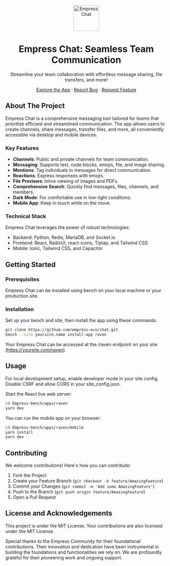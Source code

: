 <div align="center">
<img src="https://grow.empress.eco/uploads/default/original/2X/1/1f1e1044d3864269d2a613577edb9763890422ab.png" alt="Empress Chat" width="80" height="80">
<h1>Empress Chat: Seamless Team Communication</h1>
<p>Streamline your team collaboration with effortless message sharing, file transfers, and more!</p>

<a href="https://empress.eco/">Explore the App</a>
·
<a href="https://github.com/empress-eco/chat/issues">Report Bug</a>
·
<a href="https://github.com/empress-eco/chat/issues">Request Feature</a>
</div>

## About The Project
Empress Chat is a comprehensive messaging tool tailored for teams that prioritize efficient and streamlined communication. The app allows users to create channels, share messages, transfer files, and more, all conveniently accessible via desktop and mobile devices.

### Key Features
- **Channels**: Public and private channels for team communication.
- **Messaging**: Supports text, code blocks, emojis, file, and image sharing.
- **Mentions**: Tag individuals in messages for direct communication.
- **Reactions**: Express responses with emojis.
- **File Previews**: Inline viewing of images and PDFs.
- **Comprehensive Search**: Quickly find messages, files, channels, and members.
- **Dark Mode**: For comfortable use in low-light conditions.
- **Mobile App**: Keep in touch while on the move.

### Technical Stack
Empress Chat leverages the power of robust technologies:
- Backend: Python, Redis, MariaDB, and Socket.io
- Frontend: React, RadixUI, react-icons, Tiptap, and Tailwind CSS
- Mobile: Ionic, Tailwind CSS, and Capacitor

## Getting Started

### Prerequisites
Empress Chat can be installed using bench on your local machine or your production site.

### Installation
Set up your bench and site, then install the app using these commands:

```bash
git clone https://github.com/empress-eco/chat.git
bench --site yoursite.name install-app raven
```
Your Empress Chat can be accessed at the /raven endpoint on your site (https://yoursite.com/raven).

## Usage

For local development setup, enable developer mode in your site config. Disable CSRF and allow CORS in your site_config.json.

Start the React live web server:

```bash
cd Empress-bench/apps/raven
yarn dev
```

You can run the mobile app on your browser:

```bash
cd Empress-bench/apps/raven/mobile
yarn install
yarn dev
```

## Contributing
We welcome contributions! Here's how you can contribute:

1. Fork the Project
2. Create your Feature Branch (`git checkout -b feature/AmazingFeature`)
3. Commit your Changes (`git commit -m 'Add some AmazingFeature'`)
4. Push to the Branch (`git push origin feature/AmazingFeature`)
5. Open a Pull Request

## License and Acknowledgements
This project is under the MIT License. Your contributions are also licensed under the MIT License.

Special thanks to the Empress Community for their foundational contributions. Their innovation and dedication have been instrumental in building the foundations and functionalities we rely on. We are profoundly grateful for their pioneering work and ongoing support.